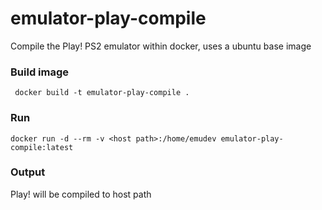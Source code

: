 # emulator-play-compile
Compile the Play! PS2 emulator within docker, uses a ubuntu base image

### Build image
``` docker build -t emulator-play-compile .```

### Run
``` docker run -d --rm -v <host path>:/home/emudev emulator-play-compile:latest ```

### Output
Play! will be compiled to host path
